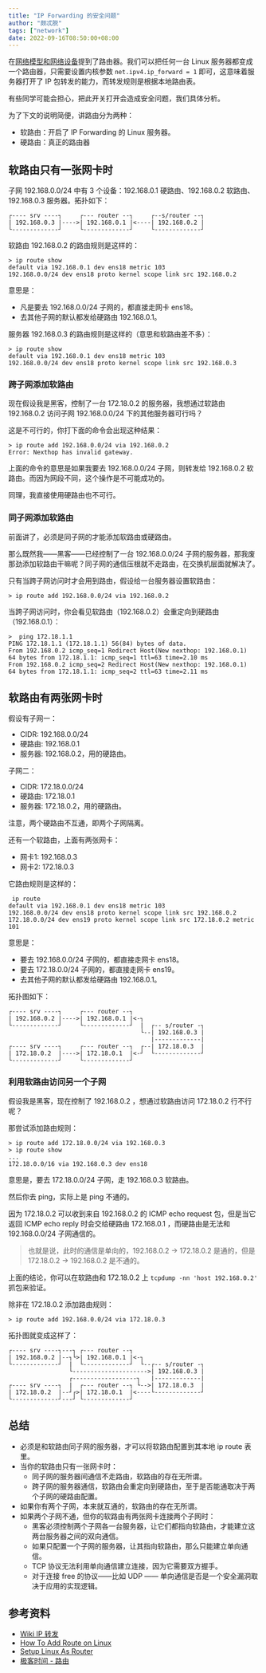 ```yaml
---
title: "IP Forwarding 的安全问题"
author: "颇忒脱"
tags: ["network"]
date: 2022-09-16T08:50:00+08:00
---
```


<!--more-->

在[网络模型和网络设备](../network-model-and-devices/)提到了路由器。我们可以把任何一台 Linux 服务器都变成一个路由器，只需要设置内核参数 `net.ipv4.ip_forward = 1` 即可，这意味着服务器打开了 IP 包转发的能力，而转发规则是根据本地路由表。

有些同学可能会担心，把此开关打开会造成安全问题，我们具体分析。

为了下文的说明简便，讲路由分为两种：

* 软路由：开启了 IP Forwarding 的 Linux 服务器。
* 硬路由：真正的路由器

## 软路由只有一张网卡时

子网 192.168.0.0/24 中有 3 个设备：192.168.0.1 硬路由、192.168.0.2 软路由、192.168.0.3 服务器。拓扑如下：

```
┌---- srv ----┐     ┌--- router --┐     ┌--s/router --┐
| 192.168.0.3 |---->| 192.168.0.1 |<----| 192.168.0.2 |
└-------------┘     └-------------┘     └-------------┘
```

软路由 192.168.0.2 的路由规则是这样的：

```shell
> ip route show
default via 192.168.0.1 dev ens18 metric 103
192.168.0.0/24 dev ens18 proto kernel scope link src 192.168.0.2
```

意思是：

* 凡是要去 192.168.0.0/24 子网的，都直接走网卡 ens18。
* 去其他子网的默认都发给硬路由 192.168.0.1。

服务器 192.168.0.3 的路由规则是这样的（意思和软路由差不多）：

```shell
> ip route show
default via 192.168.0.1 dev ens18 metric 103
192.168.0.0/24 dev ens18 proto kernel scope link src 192.168.0.3
```

### 跨子网添加软路由

现在假设我是黑客，控制了一台 172.18.0.2 的服务器，我想通过软路由 192.168.0.2 访问子网 192.168.0.0/24 下的其他服务器可行吗？

这是不可行的，你打下面的命令会出现这种结果：

```shell
> ip route add 192.168.0.0/24 via 192.168.0.2
Error: Nexthop has invalid gateway.
```

上面的命令的意思是如果我要去 192.168.0.0/24 子网，则转发给 192.168.0.2 软路由。而因为网段不同，这个操作是不可能成功的。

同理，我直接使用硬路由也不可行。

### 同子网添加软路由

前面讲了，必须是同子网的才能添加软路由或硬路由。

那么既然我——黑客——已经控制了一台 192.168.0.0/24 子网的服务器，那我废那劲添加软路由干嘛呢？同子网的通信压根就不走路由，在交换机层面就解决了。

只有当跨子网访问时才会用到路由，假设给一台服务器设置软路由：

```shell
> ip route add 192.168.0.0/24 via 192.168.0.2
```

当跨子网访问时，你会看见软路由（192.168.0.2）会重定向到硬路由（192.168.0.1）：

```shell
>  ping 172.18.1.1
PING 172.18.1.1 (172.18.1.1) 56(84) bytes of data.
From 192.168.0.2 icmp_seq=1 Redirect Host(New nexthop: 192.168.0.1)
64 bytes from 172.18.1.1: icmp_seq=1 ttl=63 time=2.10 ms
From 192.168.0.2 icmp_seq=2 Redirect Host(New nexthop: 192.168.0.1)
64 bytes from 172.18.1.1: icmp_seq=2 ttl=63 time=2.11 ms
````

## 软路由有两张网卡时

假设有子网一：

* CIDR: 192.168.0.0/24
* 硬路由: 192.168.0.1
* 服务器: 192.168.0.2，用的硬路由。

子网二：

* CIDR: 172.18.0.0/24
* 硬路由: 172.18.0.1
* 服务器: 172.18.0.2，用的硬路由。
  
注意，两个硬路由不互通，即两个子网隔离。

还有一个软路由，上面有两张网卡：

* 网卡1: 192.168.0.3
* 网卡2: 172.18.0.3

它路由规则是这样的：

```shell
 ip route
default via 192.168.0.1 dev ens18 metric 103
192.168.0.0/24 dev ens18 proto kernel scope link src 192.168.0.2
172.18.0.0/24 dev ens19 proto kernel scope link src 172.18.0.2 metric 101
```

意思是：

* 要去 192.168.0.0/24 子网的，都直接走网卡 ens18。
* 要去 172.18.0.0/24 子网的，都直接走网卡 ens19。
* 去其他子网的默认都发给硬路由 192.168.0.1。

拓扑图如下：

```
┌---- srv ----┐     ┌--- router --┐
| 192.168.0.2 |---->| 192.168.0.1 |<-┐
└-------------┘     └-------------┘  |  ┌-- s/router -┐
                                     └--| 192.168.0.3 |
                                        |-------------|
┌---- srv ----┐     ┌--- router --┐  ┌--| 172.18.0.3  |
| 172.18.0.2  |---->| 172.18.0.1  |<-┘  └-------------┘
└-------------┘     └-------------┘
```

### 利用软路由访问另一个子网

假设我是黑客，现在控制了 192.168.0.2 ，想通过软路由访问 172.18.0.2 行不行呢？

那尝试添加路由规则：

```shell
> ip route add 172.18.0.0/24 via 192.168.0.3
> ip route show
...
172.18.0.0/16 via 192.168.0.3 dev ens18
```

意思是，要去 172.18.0.0/24 子网，走 192.168.0.3 软路由。

然后你去 ping，实际上是 ping 不通的。

因为 172.18.0.2 可以收到来自 192.168.0.2 的 ICMP echo request 包，但是当它返回 ICMP echo reply 时会交给硬路由 172.168.0.1 ，而硬路由是无法和 192.168.0.0/24 子网通信的。

> 也就是说，此时的通信是单向的，192.168.0.2 -> 172.18.0.2 是通的，但是 172.18.0.2 -> 192.168.0.2 是不通的。

上面的结论，你可以在软路由和 172.18.0.2 上 `tcpdump -nn 'host 192.168.0.2'` 抓包来验证。

除非在 172.18.0.2 添加路由规则：

```shell
> ip route add 192.168.0.0/24 via 172.18.0.3
```

拓扑图就变成这样了：

```
┌---- srv ----┐---┐ ┌--- router --┐
| 192.168.0.2 |--┐└>| 192.168.0.1 |<-┐
└-------------┘  |  └-------------┘  └--┌-- s/router -┐
                 └--------------------->| 192.168.0.3 |
                 ┌------------------┐   |-------------|
┌---- srv ----┐  |  ┌--- router --┐ └-->| 172.18.0.3  |
| 172.18.0.2  |--┘┌>| 172.18.0.1  |<----└-------------┘
└-------------┘---┘ └-------------┘
```

## 总结

* 必须是和软路由同子网的服务器，才可以将软路由配置到其本地 ip route 表里。
* 当你的软路由只有一张网卡时：
  * 同子网的服务器间通信不走路由，软路由的存在无所谓。
  * 跨子网的服务器通信，软路由会重定向到硬路由，至于是否能通取决于两个子网的硬路由配置。
* 如果你有两个子网，本来就互通的，软路由的存在无所谓。
* 如果两个子网不通，但你的软路由有两张网卡连接两个子网时：
  * 黑客必须控制两个子网各一台服务器，让它们都指向软路由，才能建立这两台服务器之间的双向通信。
  * 如果只配置一个子网的服务器，让其指向软路由，那么只能建立单向通信。
  * TCP 协议无法利用单向通信建立连接，因为它需要双方握手。
  * 对于连接 free 的协议——比如 UDP —— 单向通信是否是一个安全漏洞取决于应用的实现逻辑。

## 参考资料

* [Wiki IP 转发][wiki]
* [How To Add Route on Linux][add-route]
* [Setup Linux As Router][setup]
* [极客时间 - 路由][gktime]

[wiki]: https://zh.wikipedia.org/zh-cn/IP%E8%BD%AC%E5%8F%91
[setup]: https://www.tecmint.com/setup-linux-as-router/
[gktime]: https://time.geekbang.org/column/article/8590
[add-route]: https://devconnected.com/how-to-add-route-on-linux/